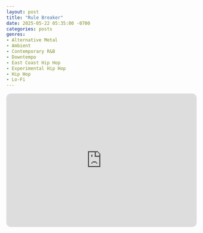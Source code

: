 ```yaml
---
layout: post
title: "Rule Breaker"
date: 2025-05-22 05:35:00 -0700
categories: posts
genres:
- Alternative Metal
- Ambient
- Contemporary R&B
- Downtempo
- East Coast Hip Hop
- Experimental Hip Hop
- Hip Hop
- Lo-Fi 
---
```

<iframe style="border-radius:12px" src="https://open.spotify.com/embed/playlist/2HyeTwHAL3M2Q7y1TtaBxb?utm_source=generator" width="100%" height="352" frameBorder="0" allowfullscreen="" allow="autoplay; clipboard-write; encrypted-media; fullscreen; picture-in-picture" loading="lazy"></iframe>